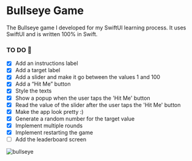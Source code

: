 # Bullseye Game
The Bullseye game I developed for my SwiftUI learning process. It uses SwiftUI and is written 100% in Swift.

### TO DO 🚀

 - [x] Add an instructions label
 - [x] Add a target label
 - [x] Add a slider and make it go between the values 1 and 100
 - [x] Add a “Hit Me” button
 - [x] Style the texts
 - [x] Show a popup when the user taps the 'Hit Me' button
 - [x] Read the value of the slider after the user taps the 'Hit Me'
       button
- [x] Make the app look pretty :)
 - [x] Generate a random number for the target value
 - [x] Implement multiple rounds
 - [x] Implement restarting the game
 - [ ] Add the leaderboard screen

![bullseye](https://user-images.githubusercontent.com/66164676/194170572-2c496acc-8c65-49ff-9026-a5be8477d4f4.jpg)
